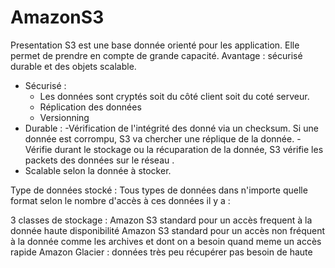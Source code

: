# AmazonS3

Presentation 
S3 est une base donnée orienté pour les application. Elle permet de prendre en compte de grande capacité. 
Avantage : sécurisé durable et des objets scalable.

- Sécurisé  : 
	-  Les données sont cryptés soit du côté client soit du coté serveur.
	- Réplication des données
	- Versionning
- Durable :
	-Vérification de l'intégrité des donné via un checksum.
	Si une donnée est corrompu, S3 va chercher une réplique de la donnée.
	-Vérifie durant le stockage ou la récuparation de la donnée, S3 vérifie les packets des données sur le réseau .
- Scalable selon la donnée à stocker. 

Type de données stocké :
Tous types de données dans n'importe quelle format
selon le nombre d'accès  à ces données il y a :

3  classes de stockage :
Amazon S3 standard  pour un accès frequent à la donnée haute disponibilité
Amazon S3 standard pour un accès non fréquent à la donnée comme les archives et dont on a besoin quand meme un accès rapide
Amazon Glacier :  données très peu  récupérer pas besoin de haute 
<!--stackedit_data:
eyJoaXN0b3J5IjpbLTE2NzAzNjY3NzksLTY1NzY1MDA4N119
-->